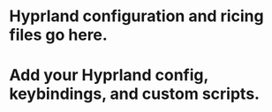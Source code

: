 # Hyprland configuration and ricing files go here.
# Add your Hyprland config, keybindings, and custom scripts.

